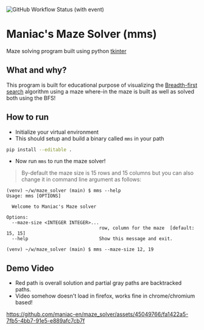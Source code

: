 ![GitHub Workflow Status (with event)](https://img.shields.io/github/actions/workflow/status/maniac-en/maze_solver/pytest.yml?label=Build)

# Maniac's Maze Solver (mms)

Maze solving program built using python [tkinter](https://tkdocs.com/)

## What and why?

This program is built for educational purpose of visualizing the [Breadth-first
search](https://en.wikipedia.org/wiki/Breadth-first_search) algorithm using a
maze where-in the maze is built as well as solved both using the BFS!

## How to run

- Initialize your virtual environment
- This should setup and build a binary called `mms` in your path

```sh
pip install --editable .
```

- Now run `mms` to run the maze solver!

> By-default the maze size is 15 rows and 15 columns but you can also change it
> in command line argument as follows:

```
(venv) ~/w/maze_solver (main) $ mms --help
Usage: mms [OPTIONS]

  Welcome to Maniac's Maze solver

Options:
  --maze-size <INTEGER INTEGER>...
                                  row, column for the maze  [default: 15, 15]
  --help                          Show this message and exit.

(venv) ~/w/maze_solver (main) $ mms --maze-size 12, 19
```

## Demo Video
- Red path is overall solution and partial gray paths are backtracked paths.
- Video somehow doesn't load in firefox, works fine in chrome/chromium based!

https://github.com/maniac-en/maze_solver/assets/45049766/fa1422a5-7fb5-4bb7-91e5-e889afc7cb7f
